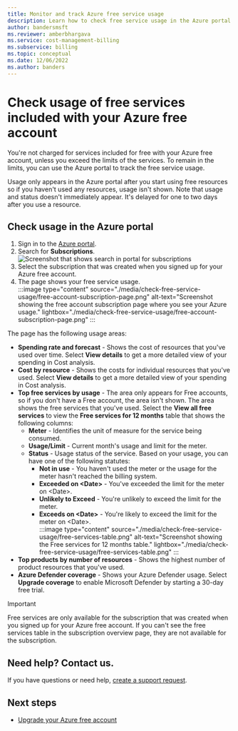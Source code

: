 ```yaml
---
title: Monitor and track Azure free service usage
description: Learn how to check free service usage in the Azure portal. There's no charge for services included in a free account unless you go over the service limits.
author: bandersmsft
ms.reviewer: amberbhargava
ms.service: cost-management-billing
ms.subservice: billing
ms.topic: conceptual
ms.date: 12/06/2022
ms.author: banders
---
```


# Check usage of free services included with your Azure free account

You're not charged for services included for free with your Azure free account, unless you exceed the limits of the services. To remain in the limits, you can use the Azure portal to track the free service usage.

Usage only appears in the Azure portal after you start using free resources so if you haven't used any resources, usage isn't shown. Note that usage and status doesn't immediately appear. It's delayed for one to two days after you use a resource.

## Check usage in the Azure portal

1.	Sign in to the [Azure portal](https://portal.azure.com).
1.  Search for **Subscriptions**.  
    ![Screenshot that shows search in portal for subscriptions](./media/check-free-service-usage/billing-search-subscriptions.png)
1.	Select the subscription that was created when you signed up for your Azure free account.
1.  The page shows your free service usage.  
    :::image type="content" source="./media/check-free-service-usage/free-account-subscription-page.png" alt-text="Screenshot showing the free account subscription page where you see your Azure usage." lightbox="./media/check-free-service-usage/free-account-subscription-page.png" :::

The page has the following usage areas:

- **Spending rate and forecast** - Shows the cost of resources that you've used over time. Select **View details** to get a more detailed view of your spending in Cost analysis.
- **Cost by resource** - Shows the costs for individual resources that you've used. Select **View details** to get a more detailed view of your spending in Cost analysis.
- **Top free services by usage** - The area only appears for Free accounts, so if you don't have a Free account, the area isn't shown. The area shows the free services that you've used. Select the **View all free services** to view the **Free services for 12 months** table that shows the following columns:
    - **Meter** - Identifies the unit of measure for the service being consumed.
    - **Usage/Limit** - Current month's usage and limit for the meter.
    - **Status** - Usage status of the service. Based on your usage, you can have one of the following statutes:
        - **Not in use** - You haven't used the meter or the usage for the meter hasn't reached the billing system.
        - **Exceeded on \<Date>** - You've exceeded the limit for the meter on \<Date>.
        - **Unlikely to Exceed** - You're unlikely to exceed the limit for the meter.
        - **Exceeds on \<Date>** - You're likely to exceed the limit for the meter on \<Date>.  
            :::image type="content" source="./media/check-free-service-usage/free-services-table.png" alt-text="Screenshot showing the Free services for 12 months table." lightbox="./media/check-free-service-usage/free-services-table.png" :::
- **Top products by number of resources** - Shows the highest number of product resources that you've used.
- **Azure Defender coverage** - Shows your Azure Defender usage. Select **Upgrade coverage** to enable Microsoft Defender by starting a 30-day free trial.

> [!IMPORTANT]
>
> Free services are only available for the subscription that was created when you signed up for your Azure free account. If you can't see the free services table in the subscription overview page, they are not available for the subscription.

## Need help? Contact us.

If you have questions or need help,  [create a support request](https://go.microsoft.com/fwlink/?linkid=2083458).

## Next steps
- [Upgrade your Azure free account](upgrade-azure-subscription.md)

